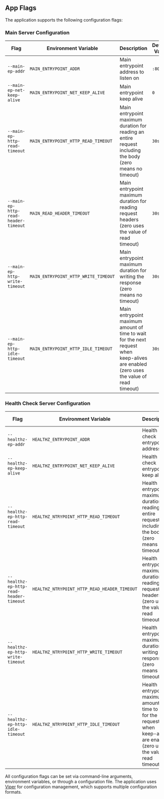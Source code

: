 ## App Flags

The application supports the following configuration flags:

### Main Server Configuration

| Flag | Environment Variable | Description | Default Value |
|------|---------------------|-------------|---------------|
| `--main-ep-addr` | `MAIN_ENTRYPOINT_ADDR` | Main entrypoint address to listen on | `:8080` |
| `--main-ep-net-keep-alive` | `MAIN_ENTRYPOINT_NET_KEEP_ALIVE` | Main entrypoint keep alive | `0` |
| `--main-ep-http-read-timeout` | `MAIN_ENTRYPOINT_HTTP_READ_TIMEOUT` | Main entrypoint maximum duration for reading an entire request including the body (zero means no timeout) | `30s` |
| `--main-ep-http-read-header-timeout` | `MAIN_READ_HEADER_TIMEOUT` | Main entrypoint maximum duration for reading request headers (zero uses the value of read timeout) | `30s` |
| `--main-ep-http-write-timeout` | `MAIN_ENTRYPOINT_HTTP_WRITE_TIMEOUT` | Main entrypoint maximum duration for writing the response (zero means no timeout) | `30s` |
| `--main-ep-http-idle-timeout` | `MAIN_ENTRYPOINT_HTTP_IDLE_TIMEOUT` | Main entrypoint maximum amount of time to wait for the next request when keep-alives are enabled (zero uses the value of read timeout) | `30s` |

### Health Check Server Configuration

| Flag | Environment Variable | Description | Default Value |
|------|---------------------|-------------|---------------|
| `--healthz-ep-addr` | `HEALTHZ_ENTRYPOINT_ADDR` | Health check entrypoint address | `:8081` |
| `--healthz-ep-keep-alive` | `HEALTHZ_ENTRYPOINT_NET_KEEP_ALIVE` | Health check entrypoint keep alive | `0` |
| `--healthz-ep-http-read-timeout` | `HEALTHZ_NTRYPOINT_HTTP_READ_TIMEOUT` | Health entrypoint maximum duration for reading an entire request including the body (zero means no timeout) | `30s` |
| `--healthz-ep-http-read-header-timeout` | `HEALTHZ_NTRYPOINT_HTTP_READ_HEADER_TIMEOUT` | Health entrypoint maximum duration for reading request headers (zero uses the value of read timeout) | `30s` |
| `--healthz-ep-http-write-timeout` | `HEALTHZ_NTRYPOINT_HTTP_WRITE_TIMEOUT` | Health entrypoint maximum duration for writing the response (zero means no timeout) | `30s` |
| `--healthz-ep-http-idle-timeout` | `HEALTHZ_NTRYPOINT_HTTP_IDLE_TIMEOUT` | Health entrypoint maximum amount of time to wait for the next request when keep-alives are enabled (zero uses the value of read timeout) | `30s` |

All configuration flags can be set via command-line arguments, environment variables, or through a configuration file. The application uses [Viper](https://github.com/spf13/viper) for configuration management, which supports multiple configuration formats.
